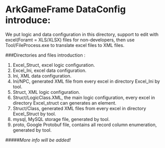 ArkGameFrame DataConfig introduce:
=============

We put logic and data configuration in this directory, support to edit with excel(Foramt = XLS/XLSX) files for non-developers, then use Tool/FileProcess.exe to translate excel files to XML files.

###Directories and files introduction :
1. Excel_Struct, excel logic configuration.
2. Excel_Ini, excel data configuration.
3. Ini, XML data configuration.
4. Ini/NPC, generated XML file from every excel in directory Excel_Ini by tool.
5. Struct, XML logic configuration.
6. Struct/LogicClass.XML, the main logic configuration, every excel in directory Excel_struct can generates an element.
7. Struct/Class, generated XML files from every excel in directory Excel_Struct by tool.
8. mysql, MySQL storage file, generated by tool.
9. proto, Google Protobuf file, contains all record column enumeration, generated by tool.

#####*More info will be added!*
